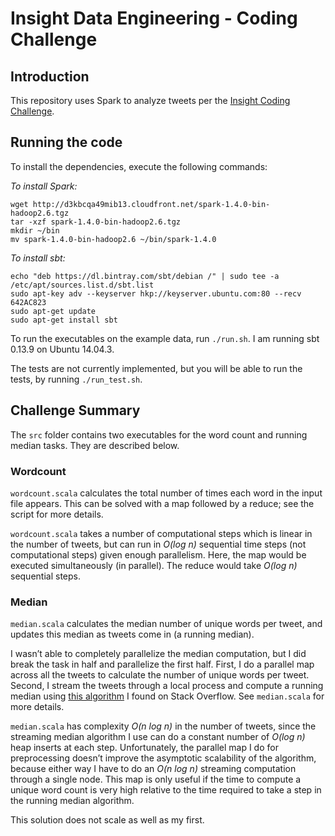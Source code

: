 # Insight Data Engineering - Coding Challenge

## Introduction

This repository uses Spark to analyze tweets per the [Insight Coding Challenge](https://github.com/InsightDataScience/cc-example). 

## Running the code

To install the dependencies, execute the following commands:

*To install Spark:*

    wget http://d3kbcqa49mib13.cloudfront.net/spark-1.4.0-bin-hadoop2.6.tgz
    tar -xzf spark-1.4.0-bin-hadoop2.6.tgz
    mkdir ~/bin
    mv spark-1.4.0-bin-hadoop2.6 ~/bin/spark-1.4.0

*To install sbt:*

	echo "deb https://dl.bintray.com/sbt/debian /" | sudo tee -a /etc/apt/sources.list.d/sbt.list
	sudo apt-key adv --keyserver hkp://keyserver.ubuntu.com:80 --recv 642AC823
	sudo apt-get update
	sudo apt-get install sbt

To run the executables on the example data, run `./run.sh`. I am running sbt 0.13.9 on Ubuntu 14.04.3.

The tests are not currently implemented, but you will be able to run the tests, by running `./run_test.sh`.

## Challenge Summary

The `src` folder contains two executables for the word count and running median tasks.
They are described below.

### Wordcount

`wordcount.scala` calculates the total number of times each word in the input file appears. 
This can be solved with a map followed by a reduce; see the script for more details.

`wordcount.scala` takes a number of computational steps which is linear in the number of tweets, but can run in *O(log n)* sequential time steps (not computational steps) given enough parallelism. Here, the map would be executed simultaneously (in parallel). The reduce would take *O(log n)* sequential steps.

### Median

`median.scala` calculates the median number of unique words per tweet, and updates this median as tweets come in (a running median). 

I wasn’t able to completely parallelize the median computation, but I did break the task in half and parallelize the first half.
First, I do a parallel map across all the tweets to calculate the number of unique words per tweet.
Second, I stream the tweets through a local process and compute a running median using [this algorithm](http://stackoverflow.com/questions/10657503/find-running-median-from-a-stream-of-integers) I found on Stack Overflow.
See `median.scala` for more details.

`median.scala` has complexity *O(n log n)* in the number of tweets, since the streaming median algorithm I use can do a constant number of *O(log n)* heap inserts at each step.
Unfortunately, the parallel map I do for preprocessing doesn’t improve the asymptotic scalability of the algorithm, because either way I have to do an *O(n log n)* streaming computation through a single node.
This map is only useful if the time to compute a unique word count is very high relative to the time required to take a step in the running median algorithm.

This solution does not scale as well as my first.